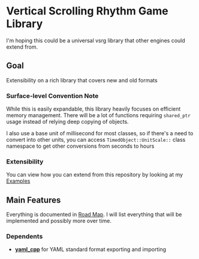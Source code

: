 # Vertical Scrolling Rhythm Game Library
I'm hoping this could be a universal vsrg library that other engines could extend from.

## Goal
Extensibility on a rich library that covers new and old formats

### Surface-level Convention Note
While this is easily expandable, this library heavily focuses on efficient memory management. There will be a lot of functions requiring `shared_ptr` usage instead of relying deep copying of objects.

I also use a base unit of millisecond for most classes, so if there's a need to convert into other units, you can access `TimedObject::UnitScale::` class namespace to get other conversions from seconds to hours

### Extensibility
You can view how you can extend from this repository by looking at my [Examples](examples.md)

## Main Features
Everything is documented in [Road Map](roadmap.md). I will list everything that will be implemented and possibly more over time.

### Dependents
- [**yaml_cpp**](https://github.com/jbeder/yaml-cpp) for YAML standard format exporting and importing
